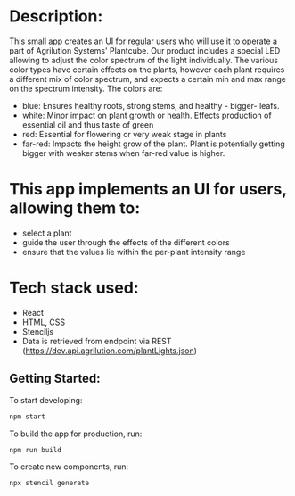 # Description:
This small app creates an UI for regular users who will use it to operate a part of Agrilution Systems' Plantcube.
Our product includes a special LED allowing to adjust the color spectrum of the light individually. The various color types have certain effects on the plants,
however each plant requires a different mix of color spectrum, and expects a certain min and max range on the spectrum intensity. The colors are:
* blue:	Ensures healthy roots, strong stems, and healthy - bigger- leafs.
* white: Minor impact on plant growth or health. Effects production of essential oil and thus taste of green
* red: Essential for flowering or very weak stage in plants
* far-red: Impacts the height grow of the plant. Plant is potentially getting bigger with weaker stems when far-red value is higher.

# This app implements an UI for users, allowing them to:
- select a plant
- guide the user through the effects of the different colors
- ensure that the values lie within the per-plant intensity range

# Tech stack used:
- React
- HTML, CSS
- Stenciljs
- Data is retrieved from endpoint via REST (https://dev.api.agrilution.com/plantLights.json)

## Getting Started:

To start developing:
```bash
npm start
```

To build the app for production, run:

```bash
npm run build
```


To create new components, run:

```
npx stencil generate
```
